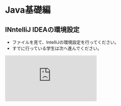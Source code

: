# Java基礎編
## INntelliJ IDEAの環境設定
- ファイルを見て、IntelliJの環境設定を行ってください。
- すでに行っている学生は次へ進んでください。

![URL](https://github.com/Shodaiki/2022prmna/blob/main/InteliJ%20IDEA%E3%81%AE%E7%92%B0%E5%A2%83%E8%A8%AD%E5%AE%9A.pdf)